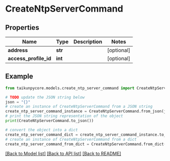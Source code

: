 # CreateNtpServerCommand


## Properties

Name | Type | Description | Notes
------------ | ------------- | ------------- | -------------
**address** | **str** |  | [optional] 
**access_profile_id** | **int** |  | [optional] 

## Example

```python
from taikunpycore.models.create_ntp_server_command import CreateNtpServerCommand

# TODO update the JSON string below
json = "{}"
# create an instance of CreateNtpServerCommand from a JSON string
create_ntp_server_command_instance = CreateNtpServerCommand.from_json(json)
# print the JSON string representation of the object
print(CreateNtpServerCommand.to_json())

# convert the object into a dict
create_ntp_server_command_dict = create_ntp_server_command_instance.to_dict()
# create an instance of CreateNtpServerCommand from a dict
create_ntp_server_command_from_dict = CreateNtpServerCommand.from_dict(create_ntp_server_command_dict)
```
[[Back to Model list]](../README.md#documentation-for-models) [[Back to API list]](../README.md#documentation-for-api-endpoints) [[Back to README]](../README.md)


